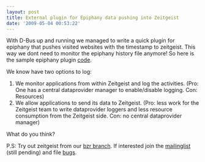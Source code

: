 ```yaml
---
layout: post
title: External plugin for Epiphany data pushing into Zeitgeist
date: '2009-05-04 00:53:22'
---
```


With D-Bus up and running we managed to write a quick plugin for epiphany that pushes visited websites with the timestamp to zeitgeist. This way we dont need to monitor the epiphany history file anymore! So here is the sample epiphany plugin <a href="http://pastebin.ca/1411644">code</a>.

We know have two options to log:
<ol>
	<li>We monitor applications from within Zeitgeist and log the activities. (Pro: One has a central dataprovider manager to enable/disable logging. Con: Resources)</li>
	<li>We allow applications to send its data to Zeitgeist. (Pro: less work for the Zeitgeist team to write dataprovider loggers and less resource consumption from the Zeitgeist side. Con: no central dataprovider manager)</li>
</ol>
What do you think?

P.S: Try out zeitgeist from our <a href="https://code.edge.launchpad.net/gnome-zeitgeist">bzr branch</a>. If interested join the <a href="https://edge.launchpad.net/~gnome-zeitgeist-users">mailinglist</a> (still pending) and file <a href="https://edge.launchpad.net/~gnome-zeitgeist-users">bugs</a>.